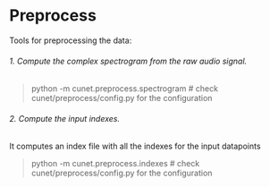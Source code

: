 # Preprocess

Tools for preprocessing the data:

###### 1. Compute the complex spectrogram from the raw audio signal.

> python -m cunet.preprocess.spectrogram    # check cunet/preprocess/config.py for the configuration

###### 2. Compute the input indexes.

It computes an index file with all the indexes for the input datapoints

> python -m cunet.preprocess.indexes        # check cunet/preprocess/config.py for the configuration
